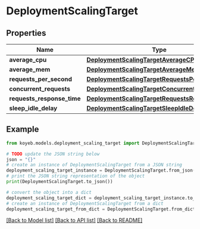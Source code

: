 # DeploymentScalingTarget


## Properties

Name | Type | Description | Notes
------------ | ------------- | ------------- | -------------
**average_cpu** | [**DeploymentScalingTargetAverageCPU**](DeploymentScalingTargetAverageCPU.md) |  | [optional] 
**average_mem** | [**DeploymentScalingTargetAverageMem**](DeploymentScalingTargetAverageMem.md) |  | [optional] 
**requests_per_second** | [**DeploymentScalingTargetRequestsPerSecond**](DeploymentScalingTargetRequestsPerSecond.md) |  | [optional] 
**concurrent_requests** | [**DeploymentScalingTargetConcurrentRequests**](DeploymentScalingTargetConcurrentRequests.md) |  | [optional] 
**requests_response_time** | [**DeploymentScalingTargetRequestsResponseTime**](DeploymentScalingTargetRequestsResponseTime.md) |  | [optional] 
**sleep_idle_delay** | [**DeploymentScalingTargetSleepIdleDelay**](DeploymentScalingTargetSleepIdleDelay.md) |  | [optional] 

## Example

```python
from koyeb.models.deployment_scaling_target import DeploymentScalingTarget

# TODO update the JSON string below
json = "{}"
# create an instance of DeploymentScalingTarget from a JSON string
deployment_scaling_target_instance = DeploymentScalingTarget.from_json(json)
# print the JSON string representation of the object
print(DeploymentScalingTarget.to_json())

# convert the object into a dict
deployment_scaling_target_dict = deployment_scaling_target_instance.to_dict()
# create an instance of DeploymentScalingTarget from a dict
deployment_scaling_target_from_dict = DeploymentScalingTarget.from_dict(deployment_scaling_target_dict)
```
[[Back to Model list]](../README.md#documentation-for-models) [[Back to API list]](../README.md#documentation-for-api-endpoints) [[Back to README]](../README.md)


